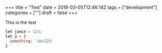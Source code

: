 +++
title = "Test"
date = 2018-03-05T12:46:14Z
tags = ["development"]
categories = [""]
draft = false
+++

This is the test

```javascript
let jamie = 123;
let a = {
  something: 'abc123'
}
```
